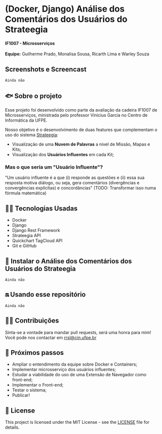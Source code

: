 # (Docker, Django) Análise dos Comentários dos Usuários do Strateegia
#### IF1007 - Microsserviços
**Equipe:** Guilherme Prado, Monalisa Sousa, Ricarth Lima e Warley Souza

## Screenshots e Screencast
``` Ainda não ```

## 🐟 Sobre o projeto
Esse projeto foi desenvolvido como parte da avaliação da cadeira IF1007 de Microsserviços, ministrada pelo professor Vinícius Garcia no Centro de Informática da UFPE. 

Nosso objetivo é o desenvolvimento de duas features que complementam o uso do sistema [Strateegia](https://app.strateegia.digital/):

- Visualização de uma **Nuvem de Palavras** a nível de Missão, Mapas e Kits;
- Visualização dos **Usuários Influentes** em cada Kit;

### Mas o que seria um "Usuário Influente"?

"Um usuário influente é a que (i) responde as questões e (ii) essa sua resposta motiva diálogo, ou seja, gera comentários (divergências e convergências explícitas) e concordâncias"
(TODO: Transformar isso numa fórmula matemática)

## 👩‍💻 Tecnologias Usadas

- Docker
- Django
- Django Rest Framework
- Strateegia API
- Quickchart TagCloud API
- Git e GitHub

## 📲 Instalar o Análise dos Comentários dos Usuários do Strateegia
``` Ainda não ```

## 🔛 Usando esse repositório

``` Ainda não ```

## 🤜🤛 Contribuições
Sinta-se a vontade para mandar pull requests, será uma honra para mim! Você pode nos contactar em [rrsl@cin.ufpe.br](mailto:rrsl@cin.ufpe.br)

## 🔮 Próximos passos

- Ampliar o entendimento da equipe sobre Docker e Containers;
- Implementar microsserviço dos usuários influentes;
- Estudar a viabilidade do uso de uma Extensão de Navegador como front-end;
- Implementar o Front-end;
- Testar o sistema;
- Publicar!

## 📜 License
This project is licensed under the MIT License - see the [LICENSE](https://github.com/warleys14/S-Compras/blob/master/LICENSE) file for details.
